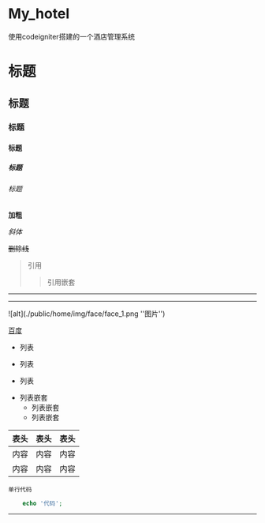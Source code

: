 # My_hotel
使用codeigniter搭建的一个酒店管理系统


# 标题 

## 标题 

### 标题 

#### 标题 

##### 标题 

###### 标题 

**加粗**

*斜体*

~~删除线~~

>引用
>>引用嵌套

---

***

![alt](./public/home/img/face/face_1.png ''图片'')


[百度](https://www.baidu.com/ "百度")


+ 列表
- 列表
* 列表

+ 列表嵌套
   + 列表嵌套
   + 列表嵌套
   
   
|表头|表头|表头|
|---|:--:|---:|
|内容|内容|内容|
|内容|内容|内容|

`单行代码`

```php
    echo '代码';
```






























____